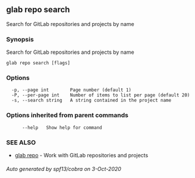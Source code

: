 ## glab repo search

Search for GitLab repositories and projects by name

### Synopsis

Search for GitLab repositories and projects by name

```
glab repo search [flags]
```

### Options

```
  -p, --page int        Page number (default 1)
  -P, --per-page int    Number of items to list per page (default 20)
  -s, --search string   A string contained in the project name
```

### Options inherited from parent commands

```
      --help   Show help for command
```

### SEE ALSO

* [glab repo](glab_repo.md)	 - Work with GitLab repositories and projects

###### Auto generated by spf13/cobra on 3-Oct-2020
